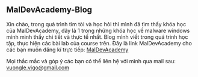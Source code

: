 ## MalDevAcademy-Blog
  Xin chào, trong quá trình tìm tòi và học hỏi thì mình đã tìm thấy khóa học của MalDevAcademy, đây là 1 trong những khóa học về malware windows mình mình thấy chi tiết và thực tế nhất.
Blog mình viết trong quá trình học tập, thực hiện các bài lab của course trên. Đây là link MalDevAcademy cho các bạn muốn đăng kí trực tiếp: [MalDevAcademy](https://maldevacademy.com/)

Mọi thắc mắc và góp ý các bạn có thể liên hệ với mình qua mail sau: vuongle.vigo@gmail.com
